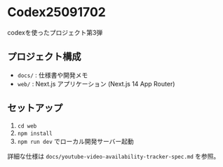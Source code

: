﻿# Codex25091702
codexを使ったプロジェクト第3弾

## プロジェクト構成
- `docs/` : 仕様書や開発メモ
- `web/` : Next.js アプリケーション (Next.js 14 App Router)

## セットアップ
1. `cd web`
2. `npm install`
3. `npm run dev` でローカル開発サーバー起動

詳細な仕様は `docs/youtube-video-availability-tracker-spec.md` を参照。